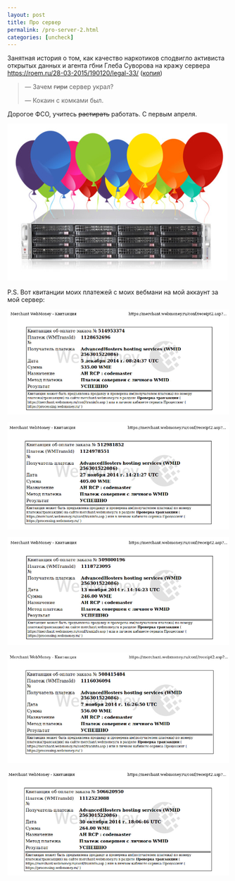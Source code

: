 ```yaml
---
layout: post
title: Про сервер
permalink: /pro-server-2.html
categories: [uncheck]
---
```



Занятная история о том, как качество наркотиков сподвигло активиста открытых данных и агента гбни Глеба Суворова на кражу сервера <a target="_blank" href="https://roem.ru/28-03-2015/190120/legal-33/">https://roem.ru/28-03-2015/190120/legal-33/</a> (<a target="_blank" href="http://www.webcitation.org/6XTBfyIMf">копия</a>)

<blockquote>

&#8212; Зачем <del datetime="2015-04-01T18:59:55+00:00">гири</del> сервер украл?

&#8212; Кокаин с комками был.

</blockquote>

Дорогое ФСО, учитесь <del datetime="2015-04-01T18:59:55+00:00">растирать</del> работать. С первым апреля.





![_config.yml](/images/uncheck/pro-server-2-1.jpg)





P.S. Вот квитанции моих платежей с моих вебмани на мой аккаунт за мой сервер:



![_config.yml](/images/uncheck/pro-server-3-2.jpg)




![_config.yml](/images/uncheck/pro-server-3-3.jpg)




![_config.yml](/images/uncheck/pro-server-3-4.jpg)




![_config.yml](/images/uncheck/pro-server-3-5.jpg)




![_config.yml](/images/uncheck/pro-server-3-6.jpg)


